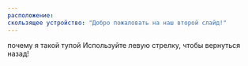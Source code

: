 ```yaml
---
расположение: 
скользящее устройство: "Добро пожаловать на наш второй слайд!"
---
```

почему я такой тупой
Используйте левую стрелку, чтобы вернуться назад!
